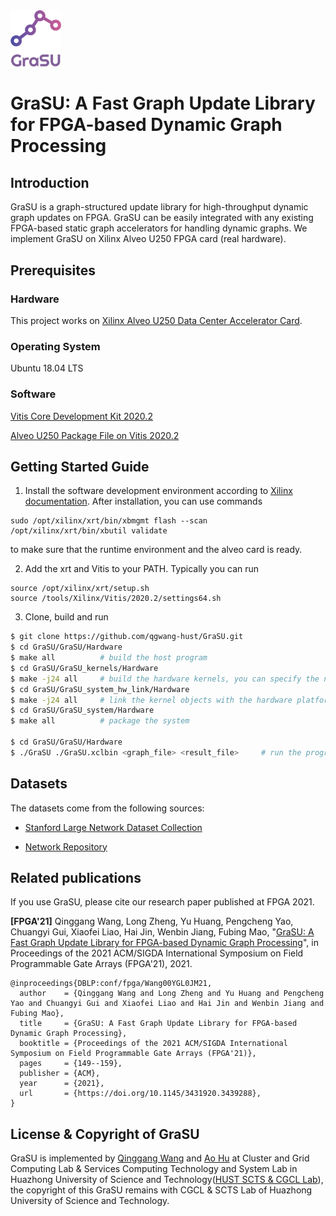 <img src="GraSU_free-file.png" width="16%" height="16%">

# GraSU: A Fast Graph Update Library for FPGA-based Dynamic Graph Processing

## Introduction

GraSU is a graph-structured update library for high-throughput dynamic graph updates on FPGA. GraSU can be easily integrated with any existing FPGA-based static graph accelerators for handling dynamic graphs. We implement GraSU on Xilinx Alveo U250 FPGA card (real hardware).

## Prerequisites

### Hardware

This project works on [Xilinx Alveo U250 Data Center Accelerator Card](https://www.xilinx.com/products/boards-and-kits/alveo/u250.html).

### Operating System

Ubuntu 18.04 LTS

### Software

[Vitis Core Development Kit 2020.2](https://www.xilinx.com/support/download/index.html/content/xilinx/en/downloadNav/vitis/2020-2.html)

[Alveo U250 Package File on Vitis 2020.2](https://www.xilinx.com/support/download/index.html/content/xilinx/en/downloadNav/alveo/u250.html)

## Getting Started Guide

1. Install the software development environment according to [Xilinx documentation](https://www.xilinx.com/support/documentation/boards_and_kits/accelerator-cards/1_9/ug1301-getting-started-guide-alveo-accelerator-cards.pdf). After installation, you can use commands

```
sudo /opt/xilinx/xrt/bin/xbmgmt flash --scan
/opt/xilinx/xrt/bin/xbutil validate
```

to make sure that the runtime environment and the alveo card is ready.

2. Add the xrt and Vitis to your PATH. Typically you can run

```
source /opt/xilinx/xrt/setup.sh
source /tools/Xilinx/Vitis/2020.2/settings64.sh
```

3. Clone, build and run

``` sh
$ git clone https://github.com/qgwang-hust/GraSU.git
$ cd GraSU/GraSU/Hardware
$ make all          # build the host program
$ cd GraSU/GraSU_kernels/Hardware
$ make -j24 all     # build the hardware kernels, you can specify the number of compilation threads according to your CPU cores
$ cd GraSU/GraSU_system_hw_link/Hardware
$ make -j24 all     # link the kernel objects with the hardware platform XSA file to produce the device binary XCLBIN file
$ cd GraSU/GraSU_system/Hardware
$ make all          # package the system

$ cd GraSU/GraSU/Hardware
$ ./GraSU ./GraSU.xclbin <graph_file> <result_file>     # run the program
```

Datasets
--------

The datasets come from the following sources:

* [Stanford Large Network Dataset Collection](http://snap.stanford.edu/data/index.html)

* [Network Repository](https://networkrepository.com)


## Related publications

If you use GraSU, please cite our research paper published at FPGA 2021.

**\[FPGA'21\]** Qinggang Wang, Long Zheng, Yu Huang, Pengcheng Yao, Chuangyi Gui, Xiaofei Liao, Hai Jin, Wenbin Jiang, Fubing Mao, "[GraSU: A Fast Graph Update Library for FPGA-based Dynamic Graph Processing](https://dl.acm.org/doi/10.1145/3431920.3439288)", in Proceedings of the 2021 ACM/SIGDA International Symposium on Field Programmable Gate Arrays (FPGA'21), 2021. 

```
@inproceedings{DBLP:conf/fpga/Wang00YGL0JM21,
  author    = {Qinggang Wang and Long Zheng and Yu Huang and Pengcheng Yao and Chuangyi Gui and Xiaofei Liao and Hai Jin and Wenbin Jiang and Fubing Mao},
  title     = {GraSU: A Fast Graph Update Library for FPGA-based Dynamic Graph Processing},
  booktitle = {Proceedings of the 2021 ACM/SIGDA International Symposium on Field Programmable Gate Arrays (FPGA'21)},
  pages     = {149--159},
  publisher = {ACM},
  year      = {2021},
  url       = {https://doi.org/10.1145/3431920.3439288},
}
```

## License & Copyright of GraSU
GraSU is implemented by [Qinggang Wang](https://github.com/qgwang-hust) and [Ao Hu](https://github.com/pauvrepetit) at Cluster and Grid Computing Lab & Services Computing Technology and System Lab in Huazhong University of Science and Technology([HUST SCTS & CGCL Lab](http://grid.hust.edu.cn/)), the copyright of this GraSU remains with CGCL & SCTS Lab of Huazhong University of Science and Technology.
